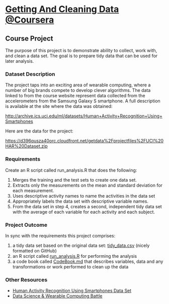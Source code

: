 # [Getting And Cleaning Data @Coursera](https://class.coursera.org/getdata-030)
## Course Project
The purpose of this project is to demonstrate ability to collect, work with, and clean a data set. The goal is to prepare tidy data that can be used for later analysis. 

### Dataset Description

The project taps into an exciting area of wearable computing, where a number of big brands compete to develop clever algorithms. The data linked to from the course website represent data collected from the accelerometers from the Samsung Galaxy S smartphone. A full description is available at the site where the data was obtained: 

http://archive.ics.uci.edu/ml/datasets/Human+Activity+Recognition+Using+Smartphones 

Here are the data for the project: 

https://d396qusza40orc.cloudfront.net/getdata%2Fprojectfiles%2FUCI%20HAR%20Dataset.zip 

### Requirements
Create an R script called run_analysis.R that does the following:

1. Merges the training and the test sets to create one data set.
2. Extracts only the measurements on the mean and standard deviation for each measurement. 
3. Uses descriptive activity names to name the activities in the data set
4. Appropriately labels the data set with descriptive variable names. 
5. From the data set in step 4, creates a second, independent tidy data set with the average of each variable for each activity and each subject.

### Project Outcome
In sync with the requirements this project comprises:

1. a tidy data set based on the original data set: [tidy_data.csv](https://github.com/IgorCizelj/GetAndCleanDataProject/blob/master/tidy_data.csv) (nicely formatted on GitHub)
2. an R script called [run_analysis.R](https://github.com/IgorCizelj/GetAndCleanDataProject/blob/master/run_analysis.R) for performing the analysis 
3. a code book called [CodeBook.md](https://github.com/IgorCizelj/GetAndCleanDataProject/blob/master/CodeBook.md) that describes variables, data and any transformations or work performed to clean up the data 

### Other Resources
* [Human Activity Recognition Using Smartphones Data Set](http://archive.ics.uci.edu/ml/datasets/Human+Activity+Recognition+Using+Smartphones)
* [Data Science & Wearable Computing Battle](http://www.insideactivitytracking.com/data-science-activity-tracking-and-the-battle-for-the-worlds-top-sports-brand/)
